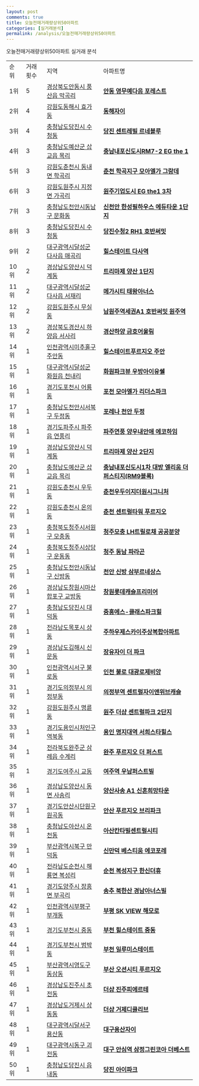 ```yaml
---
layout: post
comments: true
title: 오늘전매거래량상위50아파트
categories: [실거래분석]
permalink: /analysis/오늘전매거래량상위50아파트
---
```


오늘전매거래량상위50아파트 실거래 분석

<table>
  <tr>
    <td>순위</td>
    <td>거래횟수</td>
    <td>지역</td>
    <td>아파트명</td>
  </tr>

  <tr>
    <td>1위</td>
    <td>5</td>
    <td><a href="/apt/경상북도안동시풍산읍 막곡리">경상북도안동시 풍산읍 막곡리</a></td>
    <td colspan="4" style="font-weight: bold;"><a href="https://search.naver.com/search.naver?query=풍산읍 막곡리 안동 영무예다음 포레스트">안동 영무예다음 포레스트</a></td>
  </tr>

  <tr>
    <td>2위</td>
    <td>4</td>
    <td><a href="/apt/강원도동해시효가동">강원도동해시 효가동</a></td>
    <td colspan="4" style="font-weight: bold;"><a href="https://search.naver.com/search.naver?query=효가동 동해자이">동해자이</a></td>
  </tr>

  <tr>
    <td>3위</td>
    <td>4</td>
    <td><a href="/apt/충청남도당진시수청동">충청남도당진시 수청동</a></td>
    <td colspan="4" style="font-weight: bold;"><a href="https://search.naver.com/search.naver?query=수청동 당진 센트레빌 르네블루">당진 센트레빌 르네블루</a></td>
  </tr>

  <tr>
    <td>4위</td>
    <td>3</td>
    <td><a href="/apt/충청남도예산군삽교읍 목리">충청남도예산군 삽교읍 목리</a></td>
    <td colspan="4" style="font-weight: bold;"><a href="https://search.naver.com/search.naver?query=삽교읍 목리 충남내포신도시RM7-2 EG the 1">충남내포신도시RM7-2 EG the 1</a></td>
  </tr>

  <tr>
    <td>5위</td>
    <td>3</td>
    <td><a href="/apt/강원도춘천시동내면 학곡리">강원도춘천시 동내면 학곡리</a></td>
    <td colspan="4" style="font-weight: bold;"><a href="https://search.naver.com/search.naver?query=동내면 학곡리 춘천 학곡지구 모아엘가 그랑데">춘천 학곡지구 모아엘가 그랑데</a></td>
  </tr>

  <tr>
    <td>6위</td>
    <td>3</td>
    <td><a href="/apt/강원도원주시지정면 가곡리">강원도원주시 지정면 가곡리</a></td>
    <td colspan="4" style="font-weight: bold;"><a href="https://search.naver.com/search.naver?query=지정면 가곡리 원주기업도시 EG the1 3차">원주기업도시 EG the1 3차</a></td>
  </tr>

  <tr>
    <td>7위</td>
    <td>3</td>
    <td><a href="/apt/충청남도천안시동남구문화동">충청남도천안시동남구 문화동</a></td>
    <td colspan="4" style="font-weight: bold;"><a href="https://search.naver.com/search.naver?query=문화동 신천안 한성필하우스 에듀타운 1단지">신천안 한성필하우스 에듀타운 1단지</a></td>
  </tr>

  <tr>
    <td>8위</td>
    <td>3</td>
    <td><a href="/apt/충청남도당진시수청동">충청남도당진시 수청동</a></td>
    <td colspan="4" style="font-weight: bold;"><a href="https://search.naver.com/search.naver?query=수청동 당진수청2 RH1 호반써밋">당진수청2 RH1 호반써밋</a></td>
  </tr>

  <tr>
    <td>9위</td>
    <td>2</td>
    <td><a href="/apt/대구광역시달성군다사읍 매곡리">대구광역시달성군 다사읍 매곡리</a></td>
    <td colspan="4" style="font-weight: bold;"><a href="https://search.naver.com/search.naver?query=다사읍 매곡리 힐스테이트 다사역">힐스테이트 다사역</a></td>
  </tr>

  <tr>
    <td>10위</td>
    <td>2</td>
    <td><a href="/apt/경상남도양산시덕계동">경상남도양산시 덕계동</a></td>
    <td colspan="4" style="font-weight: bold;"><a href="https://search.naver.com/search.naver?query=덕계동 트리마제 양산 1단지">트리마제 양산 1단지</a></td>
  </tr>

  <tr>
    <td>11위</td>
    <td>2</td>
    <td><a href="/apt/대구광역시달성군다사읍 서재리">대구광역시달성군 다사읍 서재리</a></td>
    <td colspan="4" style="font-weight: bold;"><a href="https://search.naver.com/search.naver?query=다사읍 서재리 메가시티 태왕아너스">메가시티 태왕아너스</a></td>
  </tr>

  <tr>
    <td>12위</td>
    <td>2</td>
    <td><a href="/apt/강원도원주시무실동">강원도원주시 무실동</a></td>
    <td colspan="4" style="font-weight: bold;"><a href="https://search.naver.com/search.naver?query=무실동 남원주역세권A1 호반써밋 원주역">남원주역세권A1 호반써밋 원주역</a></td>
  </tr>

  <tr>
    <td>13위</td>
    <td>2</td>
    <td><a href="/apt/경상북도경산시하양읍 서사리">경상북도경산시 하양읍 서사리</a></td>
    <td colspan="4" style="font-weight: bold;"><a href="https://search.naver.com/search.naver?query=하양읍 서사리 경산하양 금호어울림">경산하양 금호어울림</a></td>
  </tr>

  <tr>
    <td>14위</td>
    <td>1</td>
    <td><a href="/apt/인천광역시미추홀구주안동">인천광역시미추홀구 주안동</a></td>
    <td colspan="4" style="font-weight: bold;"><a href="https://search.naver.com/search.naver?query=주안동 힐스테이트푸르지오 주안">힐스테이트푸르지오 주안</a></td>
  </tr>

  <tr>
    <td>15위</td>
    <td>1</td>
    <td><a href="/apt/대구광역시달성군화원읍 천내리">대구광역시달성군 화원읍 천내리</a></td>
    <td colspan="4" style="font-weight: bold;"><a href="https://search.naver.com/search.naver?query=화원읍 천내리 화원파크뷰 우방아이유쉘">화원파크뷰 우방아이유쉘</a></td>
  </tr>

  <tr>
    <td>16위</td>
    <td>1</td>
    <td><a href="/apt/경기도포천시어룡동">경기도포천시 어룡동</a></td>
    <td colspan="4" style="font-weight: bold;"><a href="https://search.naver.com/search.naver?query=어룡동 포천 모아엘가 리더스파크">포천 모아엘가 리더스파크</a></td>
  </tr>

  <tr>
    <td>17위</td>
    <td>1</td>
    <td><a href="/apt/충청남도천안시서북구두정동">충청남도천안시서북구 두정동</a></td>
    <td colspan="4" style="font-weight: bold;"><a href="https://search.naver.com/search.naver?query=두정동 포레나 천안 두정">포레나 천안 두정</a></td>
  </tr>

  <tr>
    <td>18위</td>
    <td>1</td>
    <td><a href="/apt/경기도파주시파주읍 연풍리">경기도파주시 파주읍 연풍리</a></td>
    <td colspan="4" style="font-weight: bold;"><a href="https://search.naver.com/search.naver?query=파주읍 연풍리 파주연풍 양우내안애 에코하임">파주연풍 양우내안애 에코하임</a></td>
  </tr>

  <tr>
    <td>19위</td>
    <td>1</td>
    <td><a href="/apt/경상남도양산시덕계동">경상남도양산시 덕계동</a></td>
    <td colspan="4" style="font-weight: bold;"><a href="https://search.naver.com/search.naver?query=덕계동 트리마제 양산 2단지">트리마제 양산 2단지</a></td>
  </tr>

  <tr>
    <td>20위</td>
    <td>1</td>
    <td><a href="/apt/충청남도예산군삽교읍 목리">충청남도예산군 삽교읍 목리</a></td>
    <td colspan="4" style="font-weight: bold;"><a href="https://search.naver.com/search.naver?query=삽교읍 목리 충남내포신도시1차 대방 엘리움 더 퍼스티지(RM9블록)">충남내포신도시1차 대방 엘리움 더 퍼스티지(RM9블록)</a></td>
  </tr>

  <tr>
    <td>21위</td>
    <td>1</td>
    <td><a href="/apt/강원도춘천시우두동">강원도춘천시 우두동</a></td>
    <td colspan="4" style="font-weight: bold;"><a href="https://search.naver.com/search.naver?query=우두동 춘천우두이지더원시그니처">춘천우두이지더원시그니처</a></td>
  </tr>

  <tr>
    <td>22위</td>
    <td>1</td>
    <td><a href="/apt/강원도춘천시온의동">강원도춘천시 온의동</a></td>
    <td colspan="4" style="font-weight: bold;"><a href="https://search.naver.com/search.naver?query=온의동 춘천 센트럴타워 푸르지오">춘천 센트럴타워 푸르지오</a></td>
  </tr>

  <tr>
    <td>23위</td>
    <td>1</td>
    <td><a href="/apt/충청북도청주시서원구모충동">충청북도청주시서원구 모충동</a></td>
    <td colspan="4" style="font-weight: bold;"><a href="https://search.naver.com/search.naver?query=모충동 청주모충 LH트릴로채 공공분양">청주모충 LH트릴로채 공공분양</a></td>
  </tr>

  <tr>
    <td>24위</td>
    <td>1</td>
    <td><a href="/apt/충청북도청주시상당구운동동">충청북도청주시상당구 운동동</a></td>
    <td colspan="4" style="font-weight: bold;"><a href="https://search.naver.com/search.naver?query=운동동 청주 동남 파라곤">청주 동남 파라곤</a></td>
  </tr>

  <tr>
    <td>25위</td>
    <td>1</td>
    <td><a href="/apt/충청남도천안시동남구신방동">충청남도천안시동남구 신방동</a></td>
    <td colspan="4" style="font-weight: bold;"><a href="https://search.naver.com/search.naver?query=신방동 천안 신방 삼부르네상스">천안 신방 삼부르네상스</a></td>
  </tr>

  <tr>
    <td>26위</td>
    <td>1</td>
    <td><a href="/apt/경상남도창원시마산합포구교방동">경상남도창원시마산합포구 교방동</a></td>
    <td colspan="4" style="font-weight: bold;"><a href="https://search.naver.com/search.naver?query=교방동 창원롯데캐슬프리미어">창원롯데캐슬프리미어</a></td>
  </tr>

  <tr>
    <td>27위</td>
    <td>1</td>
    <td><a href="/apt/충청남도당진시대덕동">충청남도당진시 대덕동</a></td>
    <td colspan="4" style="font-weight: bold;"><a href="https://search.naver.com/search.naver?query=대덕동 중흥에스-클래스파크힐">중흥에스-클래스파크힐</a></td>
  </tr>

  <tr>
    <td>28위</td>
    <td>1</td>
    <td><a href="/apt/전라남도목포시상동">전라남도목포시 상동</a></td>
    <td colspan="4" style="font-weight: bold;"><a href="https://search.naver.com/search.naver?query=상동 주하우제스카이주상복합아파트">주하우제스카이주상복합아파트</a></td>
  </tr>

  <tr>
    <td>29위</td>
    <td>1</td>
    <td><a href="/apt/경상남도김해시신문동">경상남도김해시 신문동</a></td>
    <td colspan="4" style="font-weight: bold;"><a href="https://search.naver.com/search.naver?query=신문동 장유자이 더 파크">장유자이 더 파크</a></td>
  </tr>

  <tr>
    <td>30위</td>
    <td>1</td>
    <td><a href="/apt/인천광역시서구불로동">인천광역시서구 불로동</a></td>
    <td colspan="4" style="font-weight: bold;"><a href="https://search.naver.com/search.naver?query=불로동 인천 불로 대광로제비앙">인천 불로 대광로제비앙</a></td>
  </tr>

  <tr>
    <td>31위</td>
    <td>1</td>
    <td><a href="/apt/경기도의정부시의정부동">경기도의정부시 의정부동</a></td>
    <td colspan="4" style="font-weight: bold;"><a href="https://search.naver.com/search.naver?query=의정부동 의정부역 센트럴자이앤위브캐슬">의정부역 센트럴자이앤위브캐슬</a></td>
  </tr>

  <tr>
    <td>32위</td>
    <td>1</td>
    <td><a href="/apt/강원도원주시명륜동">강원도원주시 명륜동</a></td>
    <td colspan="4" style="font-weight: bold;"><a href="https://search.naver.com/search.naver?query=명륜동 원주 더샵 센트럴파크 2단지">원주 더샵 센트럴파크 2단지</a></td>
  </tr>

  <tr>
    <td>33위</td>
    <td>1</td>
    <td><a href="/apt/경기도용인시처인구역북동">경기도용인시처인구 역북동</a></td>
    <td colspan="4" style="font-weight: bold;"><a href="https://search.naver.com/search.naver?query=역북동 용인 명지대역 서희스타힐스">용인 명지대역 서희스타힐스</a></td>
  </tr>

  <tr>
    <td>34위</td>
    <td>1</td>
    <td><a href="/apt/전라북도완주군삼례읍 수계리">전라북도완주군 삼례읍 수계리</a></td>
    <td colspan="4" style="font-weight: bold;"><a href="https://search.naver.com/search.naver?query=삼례읍 수계리 완주 푸르지오 더 퍼스트">완주 푸르지오 더 퍼스트</a></td>
  </tr>

  <tr>
    <td>35위</td>
    <td>1</td>
    <td><a href="/apt/경기도여주시교동">경기도여주시 교동</a></td>
    <td colspan="4" style="font-weight: bold;"><a href="https://search.naver.com/search.naver?query=교동 여주역 우남퍼스트빌">여주역 우남퍼스트빌</a></td>
  </tr>

  <tr>
    <td>36위</td>
    <td>1</td>
    <td><a href="/apt/경상남도양산시동면 사송리">경상남도양산시 동면 사송리</a></td>
    <td colspan="4" style="font-weight: bold;"><a href="https://search.naver.com/search.naver?query=동면 사송리 양산사송 A1 신혼희망타운">양산사송 A1 신혼희망타운</a></td>
  </tr>

  <tr>
    <td>37위</td>
    <td>1</td>
    <td><a href="/apt/경기도안산시단원구원곡동">경기도안산시단원구 원곡동</a></td>
    <td colspan="4" style="font-weight: bold;"><a href="https://search.naver.com/search.naver?query=원곡동 안산 푸르지오 브리파크">안산 푸르지오 브리파크</a></td>
  </tr>

  <tr>
    <td>38위</td>
    <td>1</td>
    <td><a href="/apt/충청남도아산시온천동">충청남도아산시 온천동</a></td>
    <td colspan="4" style="font-weight: bold;"><a href="https://search.naver.com/search.naver?query=온천동 아산칸타빌센트럴시티">아산칸타빌센트럴시티</a></td>
  </tr>

  <tr>
    <td>39위</td>
    <td>1</td>
    <td><a href="/apt/부산광역시북구만덕동">부산광역시북구 만덕동</a></td>
    <td colspan="4" style="font-weight: bold;"><a href="https://search.naver.com/search.naver?query=만덕동 신만덕 베스티움 에코포레">신만덕 베스티움 에코포레</a></td>
  </tr>

  <tr>
    <td>40위</td>
    <td>1</td>
    <td><a href="/apt/전라남도순천시해룡면 복성리">전라남도순천시 해룡면 복성리</a></td>
    <td colspan="4" style="font-weight: bold;"><a href="https://search.naver.com/search.naver?query=해룡면 복성리 순천 복성지구 한신더휴">순천 복성지구 한신더휴</a></td>
  </tr>

  <tr>
    <td>41위</td>
    <td>1</td>
    <td><a href="/apt/경기도양주시장흥면 부곡리">경기도양주시 장흥면 부곡리</a></td>
    <td colspan="4" style="font-weight: bold;"><a href="https://search.naver.com/search.naver?query=장흥면 부곡리 송추 북한산 경남아너스빌">송추 북한산 경남아너스빌</a></td>
  </tr>

  <tr>
    <td>42위</td>
    <td>1</td>
    <td><a href="/apt/인천광역시부평구부개동">인천광역시부평구 부개동</a></td>
    <td colspan="4" style="font-weight: bold;"><a href="https://search.naver.com/search.naver?query=부개동 부평 SK VIEW 해모로">부평 SK VIEW 해모로</a></td>
  </tr>

  <tr>
    <td>43위</td>
    <td>1</td>
    <td><a href="/apt/경기도부천시중동">경기도부천시 중동</a></td>
    <td colspan="4" style="font-weight: bold;"><a href="https://search.naver.com/search.naver?query=중동 부천 힐스테이트 중동">부천 힐스테이트 중동</a></td>
  </tr>

  <tr>
    <td>44위</td>
    <td>1</td>
    <td><a href="/apt/경기도부천시범박동">경기도부천시 범박동</a></td>
    <td colspan="4" style="font-weight: bold;"><a href="https://search.naver.com/search.naver?query=범박동 부천 일루미스테이트">부천 일루미스테이트</a></td>
  </tr>

  <tr>
    <td>45위</td>
    <td>1</td>
    <td><a href="/apt/부산광역시영도구동삼동">부산광역시영도구 동삼동</a></td>
    <td colspan="4" style="font-weight: bold;"><a href="https://search.naver.com/search.naver?query=동삼동 부산 오션시티 푸르지오">부산 오션시티 푸르지오</a></td>
  </tr>

  <tr>
    <td>46위</td>
    <td>1</td>
    <td><a href="/apt/경상남도진주시초전동">경상남도진주시 초전동</a></td>
    <td colspan="4" style="font-weight: bold;"><a href="https://search.naver.com/search.naver?query=초전동 더샵 진주피에르테">더샵 진주피에르테</a></td>
  </tr>

  <tr>
    <td>47위</td>
    <td>1</td>
    <td><a href="/apt/경상남도거제시상동동">경상남도거제시 상동동</a></td>
    <td colspan="4" style="font-weight: bold;"><a href="https://search.naver.com/search.naver?query=상동동 더샵 거제디클리브">더샵 거제디클리브</a></td>
  </tr>

  <tr>
    <td>48위</td>
    <td>1</td>
    <td><a href="/apt/대구광역시달서구용산동">대구광역시달서구 용산동</a></td>
    <td colspan="4" style="font-weight: bold;"><a href="https://search.naver.com/search.naver?query=용산동 대구용산자이">대구용산자이</a></td>
  </tr>

  <tr>
    <td>49위</td>
    <td>1</td>
    <td><a href="/apt/대구광역시동구괴전동">대구광역시동구 괴전동</a></td>
    <td colspan="4" style="font-weight: bold;"><a href="https://search.naver.com/search.naver?query=괴전동 대구 안심역 삼정그린코아 더베스트">대구 안심역 삼정그린코아 더베스트</a></td>
  </tr>

  <tr>
    <td>50위</td>
    <td>1</td>
    <td><a href="/apt/충청남도당진시읍내동">충청남도당진시 읍내동</a></td>
    <td colspan="4" style="font-weight: bold;"><a href="https://search.naver.com/search.naver?query=읍내동 당진 아이파크">당진 아이파크</a></td>
  </tr>

</table>
